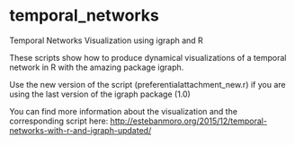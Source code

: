 # temporal_networks
Temporal Networks Visualization using igraph and R

These scripts show how to produce dynamical visualizations of a temporal network in R with the amazing package igraph. 

Use the new version of the script (preferentialattachment_new.r) if you are using the last version of the igraph package (1.0)

You can find more information about the visualization and the corresponding script here: http://estebanmoro.org/2015/12/temporal-networks-with-r-and-igraph-updated/
